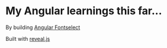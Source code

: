 My Angular learnings this far...
================================

By building [Angular Fontselect](https://github.com/Jimdo/angular-fontselect)

Built with [reveal.js](https://github.com/hakimel/reveal.js/)